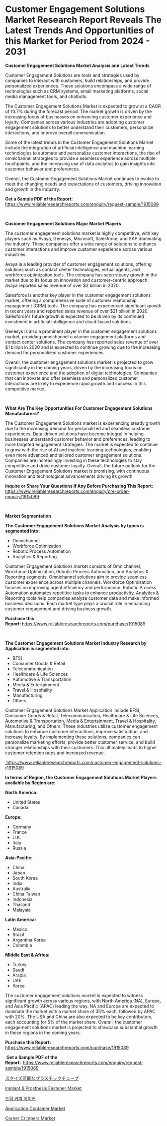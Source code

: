<p><h1>Customer Engagement Solutions Market Research Report Reveals The Latest Trends And Opportunities of this Market for Period from 2024 - 2031</h1></p><p><strong>Customer Engagement Solutions Market Analysis and Latest Trends</strong></p>
<p><p>Customer Engagement Solutions are tools and strategies used by companies to interact with customers, build relationships, and provide personalized experiences. These solutions encompass a wide range of technologies such as CRM systems, email marketing platforms, social media management tools, and chatbots.</p><p>The Customer Engagement Solutions Market is expected to grow at a CAGR of 10.7% during the forecast period. The market growth is driven by the increasing focus of businesses on enhancing customer experience and loyalty. Companies across various industries are adopting customer engagement solutions to better understand their customers, personalize interactions, and improve overall communication.</p><p>Some of the latest trends in the Customer Engagement Solutions Market include the integration of artificial intelligence and machine learning technologies to automate and personalize customer interactions, the rise of omnichannel strategies to provide a seamless experience across multiple touchpoints, and the increasing use of data analytics to gain insights into customer behavior and preferences.</p><p>Overall, the Customer Engagement Solutions Market continues to evolve to meet the changing needs and expectations of customers, driving innovation and growth in the industry.</p></p>
<p><strong>Get a Sample PDF of the Report:&nbsp;</strong> <a href="https://www.reliableresearchreports.com/enquiry/request-sample/1915089">https://www.reliableresearchreports.com/enquiry/request-sample/1915089</a></p>
<p>&nbsp;</p>
<p><strong>Customer Engagement Solutions Major Market Players</strong></p>
<p><p>The customer engagement solutions market is highly competitive, with key players such as Avaya, Genesys, Microsoft, Salesforce, and SAP dominating the industry. These companies offer a wide range of solutions to enhance customer interactions and improve customer experience across various industries.</p><p>Avaya is a leading provider of customer engagement solutions, offering solutions such as contact center technologies, virtual agents, and workforce optimization tools. The company has seen steady growth in the market due to its focus on innovation and customer-centric approach. Avaya reported sales revenue of over $2 billion in 2020.</p><p>Salesforce is another key player in the customer engagement solutions market, offering a comprehensive suite of customer relationship management (CRM) tools. The company has experienced significant growth in recent years and reported sales revenue of over $21 billion in 2020. Salesforce's future growth is expected to be driven by its continued investment in artificial intelligence and cloud-based solutions.</p><p>Genesys is also a prominent player in the customer engagement solutions market, providing omnichannel customer engagement platforms and contact center solutions. The company has reported sales revenue of over $1 billion in 2020 and is expected to continue growing due to the increasing demand for personalized customer experiences.</p><p>Overall, the customer engagement solutions market is projected to grow significantly in the coming years, driven by the increasing focus on customer experience and the adoption of digital technologies. Companies that can innovate and offer seamless and personalized customer interactions are likely to experience rapid growth and success in this competitive market.</p></p>
<p>&nbsp;</p>
<p><strong>What Are The Key Opportunities For Customer Engagement Solutions Manufacturers?</strong></p>
<p><p>The Customer Engagement Solutions market is experiencing steady growth due to the increasing demand for personalized and seamless customer experiences. Data-driven solutions have become integral in helping businesses understand customer behavior and preferences, leading to more targeted engagement strategies. The market is expected to continue to grow with the rise of AI and machine learning technologies, enabling even more advanced and tailored customer engagement solutions. Companies are increasingly investing in these technologies to stay competitive and drive customer loyalty. Overall, the future outlook for the Customer Engagement Solutions market is promising, with continuous innovation and technological advancements driving its growth.</p></p>
<p><strong>Inquire or Share Your Questions If Any Before Purchasing This Report:</strong> <a href="https://www.reliableresearchreports.com/enquiry/pre-order-enquiry/1915089">https://www.reliableresearchreports.com/enquiry/pre-order-enquiry/1915089</a></p>
<p>&nbsp;</p>
<p><strong>Market Segmentation</strong></p>
<p><strong>The Customer Engagement Solutions Market Analysis by types is segmented into:</strong></p>
<p><ul><li>Omnichannel</li><li>Workforce Optimization</li><li>Robotic Process Automation</li><li>Analytics & Reporting</li></ul></p>
<p><p>Customer Engagement Solutions market consists of Omnichannel, Workforce Optimization, Robotic Process Automation, and Analytics & Reporting segments. Omnichannel solutions aim to provide seamless customer experience across multiple channels. Workforce Optimization focuses on improving agent efficiency and performance. Robotic Process Automation automates repetitive tasks to enhance productivity. Analytics & Reporting tools help companies analyze customer data and make informed business decisions. Each market type plays a crucial role in enhancing customer engagement and driving business growth.</p></p>
<p><strong>Purchase this Report:&nbsp;</strong><a href="https://www.reliableresearchreports.com/purchase/1915089">https://www.reliableresearchreports.com/purchase/1915089</a></p>
<p>&nbsp;</p>
<p><strong>The Customer Engagement Solutions Market Industry Research by Application is segmented into:</strong></p>
<p><ul><li>BFSI</li><li>Consumer Goods & Retail</li><li>Telecommunication</li><li>Healthcare & Life Sciences</li><li>Automotive & Transportation</li><li>Media & Entertainment</li><li>Travel & Hospitality</li><li>Manufacturing</li><li>Others</li></ul></p>
<p><p>Customer Engagement Solutions Market Application include BFSI, Consumer Goods & Retail, Telecommunication, Healthcare & Life Sciences, Automotive & Transportation, Media & Entertainment, Travel & Hospitality, Manufacturing, and Others. These industries utilize customer engagement solutions to enhance customer interactions, improve satisfaction, and increase loyalty. By implementing these solutions, companies can personalize marketing efforts, provide better customer service, and build stronger relationships with their customers. This ultimately leads to higher customer retention rates and increased revenue.</p></p>
<p><a href="https://www.reliableresearchreports.com/customer-engagement-solutions-r1915089">&nbsp;https://www.reliableresearchreports.com/customer-engagement-solutions-r1915089</a></p>
<p><strong>In terms of Region, the Customer Engagement Solutions Market Players available by Region are:</strong></p>
<p>
    <p> <strong> North America: </strong>
        <ul>
            <li>United States</li>
            <li>Canada</li>
        </ul>
        </p> 
    <p> <strong> Europe: </strong>
        <ul>
            <li>Germany</li>
            <li>France</li>
            <li>U.K.</li>
            <li>Italy</li>
            <li>Russia</li>
        </ul>
        </p> 
    <p> <strong> Asia-Pacific: </strong>
        <ul>
            <li>China</li>
            <li>Japan</li>
            <li>South Korea</li>
            <li>India</li>
            <li>Australia</li>
            <li>China Taiwan</li>
            <li>Indonesia</li>
            <li>Thailand</li>
            <li>Malaysia</li>
        </ul>
        </p> 
    <p> <strong> Latin America: </strong>
        <ul>
            <li>Mexico</li>
            <li>Brazil</li>
            <li>Argentina Korea</li>
            <li>Colombia</li>
        </ul>
        </p> 
    <p> <strong> Middle East & Africa: </strong>
        <ul>
            <li>Turkey</li>
            <li>Saudi</li>
            <li>Arabia</li>
            <li>UAE</li>
            <li>Korea</li>
        </ul>
    </p>
    </p>
<p><p>The customer engagement solutions market is expected to witness significant growth across various regions, with North America (NA), Europe, and Asia Pacific (APAC) leading the way. NA and Europe are expected to dominate the market with a market share of 35% each, followed by APAC with 20%. The USA and China are also expected to be key contributors, each accounting for 5% of the market share. Overall, the customer engagement solutions market is projected to showcase substantial growth in these regions in the coming years.</p></p>
<p><strong>Purchase this Report: </strong><a href="https://www.reliableresearchreports.com/purchase/1915089">https://www.reliableresearchreports.com/purchase/1915089</a></p>
<p>&nbsp;<strong>Get a Sample PDF of the Report:&nbsp;&nbsp;</strong><a href="https://www.reliableresearchreports.com/enquiry/request-sample/1915089">https://www.reliableresearchreports.com/enquiry/request-sample/1915089</a></p>
<p><strong></strong></p>
<p><p><a href="https://github.com/VellaJacobi2023/Market-Research-Report-List-1/blob/main/836419920077.md">スクイズ可能なプラスチックチューブ</a></p><p><a href="https://www.linkedin.com/pulse/implant-amp-prosthesis-fastener-market-analysis-examines-its-qr2tf">Implant & Prosthesis Fastener Market</a></p><p><a href="https://github.com/royErdmtyan906778/Market-Research-Report-List-1/blob/main/855579559465.md">드립 커피 메이커</a></p><p><a href="https://github.com/EbonyHane1955/Market-Research-Report-List-1/blob/main/application-container-market.md">Application Container Market</a></p><p><a href="https://www.linkedin.com/pulse/corner-crimpers-market-size-trends-growth-outlook-forecasted-f9faf">Corner Crimpers Market</a></p></p>